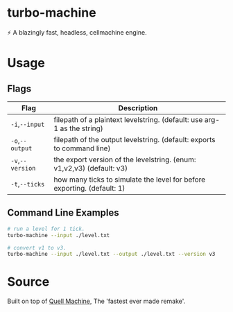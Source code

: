# turbo-machine
⚡️ A blazingly fast, headless, cellmachine engine.

# Usage
## Flags
| Flag | Description |
| - | - |
| `-i`,`--input` | filepath of a plaintext levelstring. (default: use arg-1 as the string) |
| `-o`,`--output` | filepath of the output levelstring. (default: exports to command line) |
| `-v`,`--version` | the export version of the levelstring. (enum: v1,v2,v3) (default: v3) |
| `-t`,`--ticks` | how many ticks to simulate the level for before exporting. (default: 1) |

## Command Line Examples
```sh
# run a level for 1 tick.
turbo-machine --input ./level.txt

# convert v1 to v3.
turbo-machine --input ./level.txt --output ./level.txt --version v3
```

# Source
Built on top of [Quell Machine](https://github.com/blaumeise20/quell-machine), The 'fastest ever made remake'.
